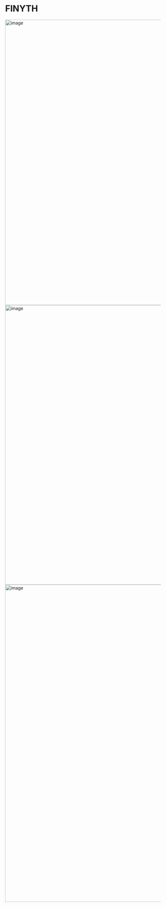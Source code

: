 # FINYTH

<img width="1896" height="925" alt="image" src="https://github.com/user-attachments/assets/7bffecd9-699b-4798-b0d1-0ba23d7b05cf" />


<img width="1897" height="906" alt="image" src="https://github.com/user-attachments/assets/aa5db4cf-ed82-49ef-947d-133a7b745f7b" />


<img width="1887" height="1028" alt="image" src="https://github.com/user-attachments/assets/3a732790-372c-429b-ab10-2163159338e9" />
